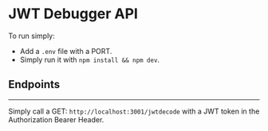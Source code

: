 # JWT Debugger API

To run simply:

- Add a `.env` file with a PORT.
- Simply run it with `npm install && npm dev`.

## Endpoints

---

Simply call a GET: `http://localhost:3001/jwtdecode` with a JWT token in the Authorization Bearer Header.
